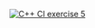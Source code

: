 [![C++ CI exercise 5](https://github.com/ksdhillon1/MyFirstExample/actions/workflows/actions.yml/badge.svg)](https://github.com/ksdhillon1/MyFirstExample/actions/workflows/actions.yml)
